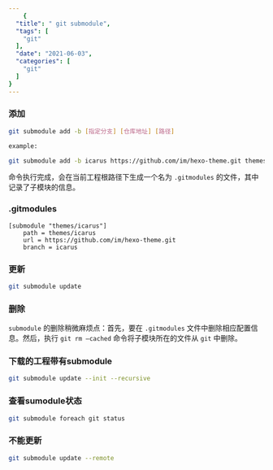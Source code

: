 ```yaml
---
    {
  "title": " git submodule",
  "tags": [
    "git"
  ],
  "date": "2021-06-03",
  "categories": [
    "git"
  ]
}
---
```

    
### 添加

```bash
git submodule add -b [指定分支] [仓库地址] [路径]

example:

git submodule add -b icarus https://github.com/im/hexo-theme.git themes/icarus
```

命令执行完成，会在当前工程根路径下生成一个名为 `.gitmodules` 的文件，其中记录了子模块的信息。

### .gitmodules

```
[submodule "themes/icarus"]
    path = themes/icarus
    url = https://github.com/im/hexo-theme.git
    branch = icarus
```
<!--more-->
### 更新

```bash
git submodule update
```

### 删除

`submodule` 的删除稍微麻烦点：首先，要在 `.gitmodules` 文件中删除相应配置信息。然后，执行 `git rm –cached` 命令将子模块所在的文件从 `git` 中删除。


### 下载的工程带有submodule

```bash
git submodule update --init --recursive
```

### 查看sumodule状态

```bash
git submodule foreach git status
```

### 不能更新
```bash
git submodule update --remote
```

